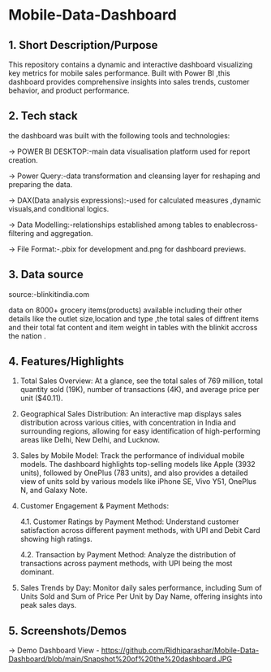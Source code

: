 # Mobile-Data-Dashboard
## 1. Short Description/Purpose
This repository contains a dynamic and interactive dashboard visualizing key metrics for mobile sales performance. Built with Power BI  ,this dashboard provides comprehensive insights into sales trends, customer behavior, and product performance.

## 2. Tech stack
the dashboard was built with the following tools and technologies:

-> POWER BI DESKTOP:-main data visualisation platform used for report creation.

-> Power Query:-data transformation and cleansing layer for reshaping and preparing the data.

-> DAX(Data analysis expressions):-used for calculated measures ,dynamic visuals,and conditional logics.

-> Data Modelling:-relationships established among tables to enablecross-filtering and aggregation.

-> File Format:-.pbix for development and.png for dashboard previews.

## 3. Data source
source:-blinkitindia.com

data on 8000+  grocery items(products) available including their other details like the outlet size,location and type ,the total sales of diffrent items and their total fat content and item weight in tables with the blinkit accross the nation .

## 4. Features/Highlights
1. Total Sales Overview: At a glance, see the total sales of 769 million, total quantity sold (19K), number of transactions (4K), and average price per unit ($40.11).

2. Geographical Sales Distribution: An interactive map displays sales distribution across various cities, with concentration in India and surrounding regions, allowing for easy identification of high-performing areas like Delhi, New Delhi, and Lucknow.

3. Sales by Mobile Model: Track the performance of individual mobile models. The dashboard highlights top-selling models like Apple (3932 units), followed by OnePlus (783 units), and also provides a detailed view of units sold by various models like iPhone SE, Vivo Y51, OnePlus N, and Galaxy Note.

4. Customer Engagement & Payment Methods:

    4.1. Customer Ratings by Payment Method: Understand customer satisfaction across different payment methods, with UPI and Debit Card        showing high ratings.

    4.2. Transaction by Payment Method: Analyze the distribution of transactions across payment methods, with UPI being the most dominant.

5. Sales Trends by Day: Monitor daily sales performance, including Sum of Units Sold and Sum of Price Per Unit by Day Name, offering insights into peak sales days.


## 5. Screenshots/Demos
-> Demo Dashboard View - https://github.com/Ridhiparashar/Mobile-Data-Dashboard/blob/main/Snapshot%20of%20the%20dashboard.JPG
 
